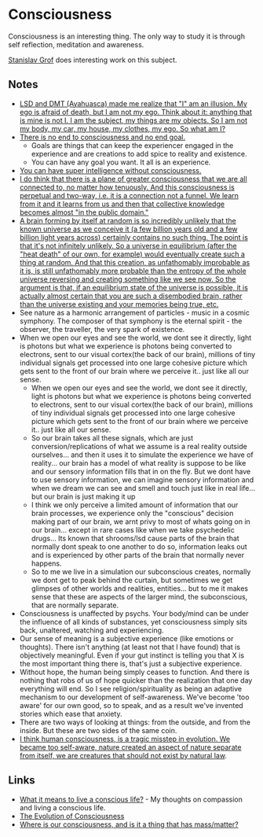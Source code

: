 # Consciousness
Consciousness is an interesting thing. The only way to study it is through self reflection, meditation and awareness.

[Stanislav Grof](http://www.wikiwand.com/en/Stanislav_Grof) does interesting work on this subject.

## Notes
- [LSD and DMT (Ayahuasca) made me realize that "I" am an illusion. My ego is afraid of death, but I am not my ego. Think about it: anything that is mine is not I. I am the subject, my things are my objects. So I am not my body, my car, my house, my clothes, my ego. So what am I?](https://www.reddit.com/r/Psychonaut/comments/7sec24/does_any_psychedelic_allow_you_to_make_peace_with/)
- [There is no end to consciousness and no end goal.](https://www.reddit.com/r/Psychonaut/comments/7lu9wr/what_is_the_end_goal_of_consiousness_is_it_to_all/)
	- Goals are things that can keep the experiencer engaged in the experience and are creations to add spice to reality and existence.
	- You can have any goal you want. It all is an experience.
- [You can have super intelligence without consciousness.](https://www.youtube.com/watch?v=XbOP0IKpsZ0)
- [I do think that there is a plane of greater consciousness that we are all connected to, no matter how tenuously. And this consciousness is perpetual and two-way, i.e. it is a connection not a funnel. We learn from it and it learns from us and then that collective knowledge becomes almost "in the public domain."](https://www.reddit.com/r/Psychonaut/comments/5stu4t/consciousness_is_an_entity_our_brains_receive/ddhudyg/)
- [A brain forming by itself at random is so incredibly unlikely that the known universe as we conceive it (a few billion years old and a few billion light years across) certainly contains no such thing. The point is that it's not infinitely unlikely. So a universe in equilibrium (after the "heat death" of our own, for example) would eventually create such a thing at random. And that this creation, as unfathomably improbable as it is, is still unfathomably more probable than the entropy of the whole universe reversing and creating something like we see now. So the argument is that, if an equilibrium state of the universe is possible, it is actually almost certain that you are such a disembodied brain, rather than the universe existing and your memories being true, etc.](https://www.reddit.com/r/askscience/comments/79ylpn/what_in_laymans_terms_is_a_boltzmann_brain/dp6wdg2/ "permalink")
- See nature as a harmonic arrangement of particles - music in a cosmic symphony. The composer of that symphony is the eternal spirit - the observer, the traveller, the very spark of existence.
- When we open our eyes and see the world, we dont see it directly, light is photons but what we experience is photons being converted to electrons, sent to our visual cortex(the back of our brain), millions of tiny individual signals get processed into one large cohesive picture which gets sent to the front of our brain where we perceive it.. just like all our sense.
	- When we open our eyes and see the world, we dont see it directly, light is photons but what we experience is photons being converted to electrons, sent to our visual cortex(the back of our brain), millions of tiny individual signals get processed into one large cohesive picture which gets sent to the front of our brain where we perceive it.. just like all our sense.
	- So our brain takes all these signals, which are just conversion/replications of what we assume is a real reality outside ourselves... and then it uses it to simulate the experience we have of reality... our brain has a model of what reality is suppose to be like and our sensory information fills that in on the fly. But we dont have to use sensory information, we can imagine sensory information and when we dream we can see and smell and touch just like in real life... but our brain is just making it up
	- I think we only perceive a limited amount of information that our brain processes, we experience only the "conscious" decision making part of our brain, we arnt privy to most of whats going on in our brain... except in rare cases like when we take psychedelic drugs... Its known that shrooms/lsd cause parts of the brain that normally dont speak to one another to do so, information leaks out and is experienced by other parts of the brain that normally never happens.
	- So to me we live in a simulation our subconscious creates, normally we dont get to peak behind the curtain, but sometimes we get glimpses of other worlds and realities, entities... but to me it makes sense that these are aspects of the larger mind, the subconscious, that are normally separate.
- Consciousness is unaffected by psychs. Your body/mind can be under the influence of all kinds of substances, yet consciousness simply sits back, unaltered, watching and experiencing.
- Our sense of meaning is a subjective experience (like emotions or thoughts). There isn't anything (at least not that I have found) that is objectively meaningful. Even if your gut instinct is telling you that X is the most important thing there is, that's just a subjective experience.
- Without hope, the human being simply ceases to function. And there is nothing that robs of us of hope quicker than the realization that one day everything will end. So I see religion/spirituality as being an adaptive mechanism to our development of self-awareness. We've become 'too aware' for our own good, so to speak, and as a result we've invented stories which ease that anxiety.
- There are two ways of looking at things: from the outside, and from the inside. But these are two sides of the same coin.
- [I think human consciousness, is a tragic misstep in evolution. We became too self-aware, nature created an aspect of nature separate from itself, we are creatures that should not exist by natural law](https://www.youtube.com/watch?v=O93EtnBD3ng).

## Links
- [What it means to live a conscious life?](https://medium.com/@NikitaVoloboev/what-it-means-to-live-a-conscious-life-c96f6517077) - My thoughts on compassion and living a conscious life.
- [The Evolution of Consciousness](https://www.youtube.com/watch?v=XbOP0IKpsZ0)
- [Where is our consciousness, and is it a thing that has mass/matter?](https://www.quora.com/Where-is-our-consciousness-and-is-it-a-thing-that-has-mass-matter/answer/Paul-King-2)
